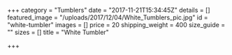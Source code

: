 +++
category = "Tumblers"
date = "2017-11-21T15:34:45Z"
details = []
featured_image = "/uploads/2017/12/04/White_Tumblers_pic.jpg"
id = "white-tumbler"
images = []
price = 20
shipping_weight = 400
size_guide = ""
sizes = []
title = "White Tumbler"

+++
